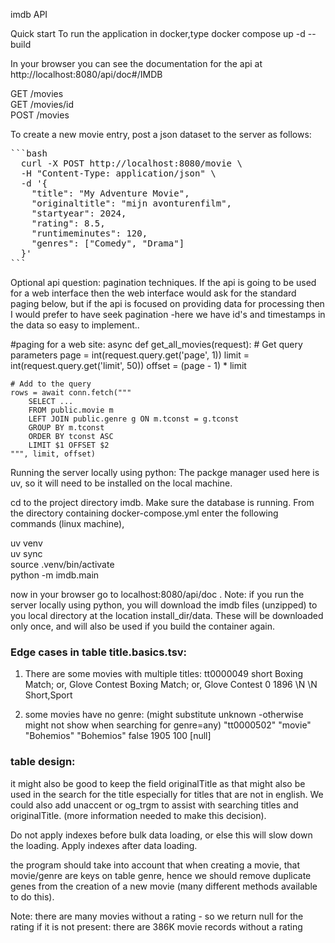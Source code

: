 


imdb API

Quick start
To run the application in docker,type
docker compose up -d --build 

In your browser you can see the documentation for the api at 
http://localhost:8080/api/doc#/IMDB  
  


GET /movies  
GET /movies/id  
POST /movies  

To create a new movie entry, post a json dataset to the server as follows:
<pre>```bash 
  curl -X POST http://localhost:8080/movie \
  -H "Content-Type: application/json" \
  -d '{
    "title": "My Adventure Movie",
    "originaltitle": "mijn avonturenfilm",
    "startyear": 2024,
    "rating": 8.5,
    "runtimeminutes": 120,
    "genres": ["Comedy", "Drama"]
  }'
```</pre>

Optional api question: pagination techniques.
If the api is going to be used for a web interface then the web interface would ask for
the standard paging below, but if the api is focused on providing data for processing then I would 
prefer to have seek pagination -here we have id's and timestamps in the data so easy to implement..

#paging for a web site:
async def get_all_movies(request):
    # Get query parameters
    page = int(request.query.get('page', 1))
    limit = int(request.query.get('limit', 50))
    offset = (page - 1) * limit
    
    # Add to the query
    rows = await conn.fetch("""
        SELECT ... 
        FROM public.movie m 
        LEFT JOIN public.genre g ON m.tconst = g.tconst 
        GROUP BY m.tconst
        ORDER BY tconst ASC
        LIMIT $1 OFFSET $2
    """, limit, offset)

Running the server locally using python:
The packge manager used here is uv, so it will need to be installed on the local machine.

cd to the project directory imdb.
Make sure the database is running.
From the directory containing docker-compose.yml enter the following commands (linux machine), 

uv venv  
uv sync  
source .venv/bin/activate    
python -m imdb.main   

now in your browser go to localhost:8080/api/doc .
Note: if you run the server locally using python, you will download the imdb
files (unzipped) to you local directory at the location install_dir/data. These will be downloaded
only once, and will also be used if you build the container again. 


### Edge cases in table title.basics.tsv:
1. There are some movies with multiple titles:
tt0000049	short	Boxing Match; or, Glove Contest	Boxing Match; or, Glove Contest	0	1896	\N	\N	Short,Sport

2. some movies have no genre: (might substitute unknown -otherwise might not show when searching for genre=any)
"tt0000502"	"movie"	"Bohemios"	"Bohemios"	false	1905		100	 [null]

### table design: 
it might also be good to keep the field originalTitle as that might also be used in the search for the title 
especially for titles that are not in english. We could also add unaccent or og_trgm to assist with searching titles and
originalTitle.
(more information needed to make this decision).

Do not apply indexes before bulk data loading, or else this will slow down the loading. Apply indexes after data loading.

the program should take into account that when creating a movie, that movie/genre are keys on table genre, 
hence we should remove duplicate genes from the creation of a new movie (many different methods available to do this).

Note: there are many movies without a rating - so we return null for the rating if it is not present:
there are 386K movie records without a rating



 

